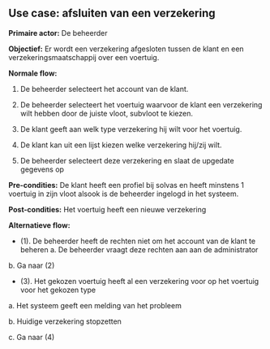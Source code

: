 ## Use case: afsluiten van een verzekering

**Primaire actor:** De beheerder

**Objectief:** Er wordt een verzekering afgesloten tussen de klant en een verzekeringsmaatschappij over een voertuig.


**Normale flow:**

1. De beheerder selecteert het account van de klant.

2. De beheerder selecteert het voertuig waarvoor de klant een verzekering wilt hebben door de juiste vloot, subvloot te kiezen.

3. De klant geeft aan welk type verzekering hij wilt voor het voertuig.

4. De klant kan uit een lijst kiezen welke verzekering hij/zij wilt.

5. De beheerder selecteert deze verzekering en slaat de upgedate gegevens op

**Pre-condities:** De klant heeft een profiel bij solvas en heeft minstens 1 voertuig in zijn vloot alsook is de beheerder ingelogd in het systeem.

**Post-condities:** Het voertuig heeft een nieuwe verzekering

**Alternatieve flow:**
* (1). De beheerder heeft de rechten niet om het account van de klant te beheren
 a. De beheerder vraagt deze rechten aan aan de administrator

 b. Ga naar (2)

* (3). Het gekozen voertuig heeft al een verzekering voor op het voertuig voor het gekozen type

 a. Het systeem geeft een melding van het probleem

 b. Huidige verzekering stopzetten
 
 c. Ga naar (4)
